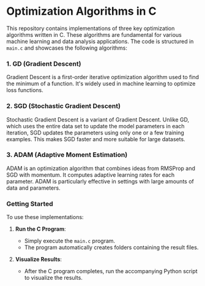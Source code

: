 # Optimization Algorithms in C

This repository contains implementations of three key optimization algorithms written in C. These algorithms are fundamental for various machine learning and data analysis applications. The code is structured in `main.c` and showcases the following algorithms:

### 1. GD (Gradient Descent)
Gradient Descent is a first-order iterative optimization algorithm used to find the minimum of a function. It's widely used in machine learning to optimize loss functions.

### 2. SGD (Stochastic Gradient Descent)
Stochastic Gradient Descent is a variant of Gradient Descent. Unlike GD, which uses the entire data set to update the model parameters in each iteration, SGD updates the parameters using only one or a few training examples. This makes SGD faster and more suitable for large datasets.

### 3. ADAM (Adaptive Moment Estimation)
ADAM is an optimization algorithm that combines ideas from RMSProp and SGD with momentum. It computes adaptive learning rates for each parameter. ADAM is particularly effective in settings with large amounts of data and parameters.

### Getting Started

To use these implementations:

1. **Run the C Program**: 
   - Simply execute the `main.c` program. 
   - The program automatically creates folders containing the result files.

2. **Visualize Results**:
   - After the C program completes, run the accompanying Python script to visualize the results.
